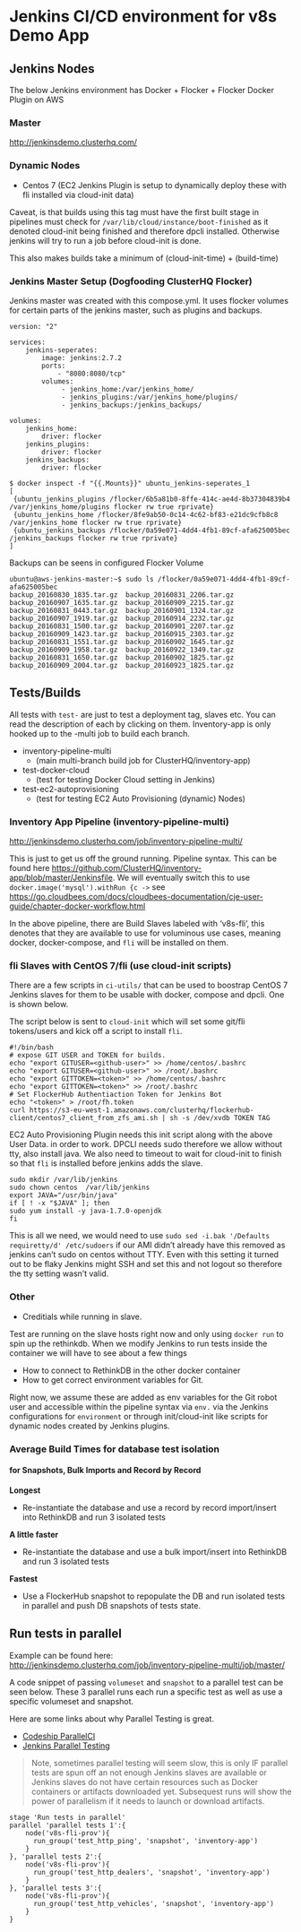 # Jenkins CI/CD environment for v8s Demo App

## Jenkins Nodes

The below Jenkins environment has Docker + Flocker + Flocker Docker Plugin on AWS

### Master 

http://jenkinsdemo.clusterhq.com/

### Dynamic Nodes
 - Centos 7 (EC2 Jenkins Plugin is setup to dynamically deploy these with fli installed via cloud-init data)

Caveat, is that builds using this tag must have the first built stage in pipelines must check for `/var/lib/cloud/instance/boot-finished` as it denoted cloud-init being finished and therefore dpcli installed. Otherwise jenkins will try to run a job before cloud-init is done.

This also makes builds take a minimum of (cloud-init-time) + (build-time) 

### Jenkins Master Setup (Dogfooding ClusterHQ Flocker)
Jenkins master was created with this compose.yml. It uses flocker volumes for certain parts of the jenkins master, such as plugins and backups.

```
version: "2"

services:
    jenkins-seperates:
        image: jenkins:2.7.2
        ports:
            - "8080:8080/tcp"
        volumes:
             - jenkins_home:/var/jenkins_home/
             - jenkins_plugins:/var/jenkins_home/plugins/
             - jenkins_backups:/jenkins_backups/

volumes:
    jenkins_home:
        driver: flocker
    jenkins_plugins:
        driver: flocker
    jenkins_backups:
        driver: flocker
```

```
$ docker inspect -f "{{.Mounts}}" ubuntu_jenkins-seperates_1
[
 {ubuntu_jenkins_plugins /flocker/6b5a81b0-8ffe-414c-ae4d-8b37304839b4 /var/jenkins_home/plugins flocker rw true rprivate} 
 {ubuntu_jenkins_home /flocker/8fe9ab50-0c14-4c62-bf83-e21dc9cfb8c8 /var/jenkins_home flocker rw true rprivate} 
 {ubuntu_jenkins_backups /flocker/0a59e071-4dd4-4fb1-89cf-afa625005bec /jenkins_backups flocker rw true rprivate}
]
```

Backups can be seens in configured Flocker Volume
```
ubuntu@aws-jenkins-master:~$ sudo ls /flocker/0a59e071-4dd4-4fb1-89cf-afa625005bec
backup_20160830_1835.tar.gz  backup_20160831_2206.tar.gz  backup_20160907_1635.tar.gz  backup_20160909_2215.tar.gz
backup_20160831_0443.tar.gz  backup_20160901_1324.tar.gz  backup_20160907_1919.tar.gz  backup_20160914_2232.tar.gz
backup_20160831_1500.tar.gz  backup_20160901_2207.tar.gz  backup_20160909_1423.tar.gz  backup_20160915_2303.tar.gz
backup_20160831_1551.tar.gz  backup_20160902_1645.tar.gz  backup_20160909_1958.tar.gz  backup_20160922_1349.tar.gz
backup_20160831_1650.tar.gz  backup_20160902_1825.tar.gz  backup_20160909_2004.tar.gz  backup_20160923_1825.tar.gz
```

## Tests/Builds
All tests with `test-` are just to test a deployment tag, slaves etc. You can read the description of each by clicking on them. Inventory-app is only hooked up to the -multi job to build each branch.
   
- inventory-pipeline-multi
  - (main multi-branch build job for ClusterHQ/inventory-app)
- test-docker-cloud
  - (test for testing Docker Cloud setting in Jenkins)
- test-ec2-autoprovisioning
  - (test for testing EC2 Auto Provisioning (dynamic) Nodes)

 
### Inventory App Pipeline (inventory-pipeline-multi)

http://jenkinsdemo.clusterhq.com/job/inventory-pipeline-multi/ 

This is just to get us off the ground running. Pipeline syntax. This can be found here https://github.com/ClusterHQ/inventory-app/blob/master/Jenkinsfile. We will eventually switch this to use `docker.image('mysql').withRun {c ->` see https://go.cloudbees.com/docs/cloudbees-documentation/cje-user-guide/chapter-docker-workflow.html 

In the above pipeline, there are Build Slaves labeled with ‘v8s-fli’, this denotes that they are available to use for voluminous use cases, meaning docker, docker-compose, and `fli` will be installed on them.

### fli Slaves with CentOS 7/fli (use cloud-init scripts)

There are a few scripts in `ci-utils/` that can be used to boostrap CentOS 7 Jenkins slaves for them to be usable with docker, compose and dpcli. One is shown below.

The script below is sent to `cloud-init` which will set some git/fli tokens/users and kick off a script to install `fli`.

```
#!/bin/bash
# expose GIT USER and TOKEN for builds.
echo "export GITUSER=<github-user>" >> /home/centos/.bashrc
echo "export GITUSER=<github-user>" >> /root/.bashrc
echo "export GITTOKEN=<token>" >> /home/centos/.bashrc
echo "export GITTOKEN=<token>" >> /root/.bashrc
# Set FlockerHub Authentiaction Token for Jenkins Bot
echo "<token>" > /root/fh.token
curl https://s3-eu-west-1.amazonaws.com/clusterhq/flockerhub-client/centos7_client_from_zfs_ami.sh | sh -s /dev/xvdb TOKEN TAG
```

EC2 Auto Provisioning Plugin needs this init script along with the above User Data. in order to work. DPCLI needs sudo therefore we allow without tty, also install java. We also need to timeout to wait for cloud-init to finish so that `fli` is installed before jenkins adds the slave.

```
sudo mkdir /var/lib/jenkins
sudo chown centos  /var/lib/jenkins
export JAVA="/usr/bin/java"
if [ ! -x "$JAVA" ]; then
sudo yum install -y java-1.7.0-openjdk
fi
```

This is all we need, we would need to use `sudo sed -i.bak '/Defaults    requiretty/d' /etc/sudoers` if our AMI didn’t already have this removed as jenkins can’t sudo on centos without TTY. Even with this setting it turned out to be flaky Jenkins might SSH and set this and not logout so therefore the tty setting wasn’t valid.

### Other

 - Creditials while running in slave.

Test are running on the slave hosts right now and only using `docker run` to spin up the rethinkdb.
When we modify Jenkins to run tests inside the container we will have to see about a few things
 - How to connect to RethinkDB in the other docker container
 - How to get correct environment variables for Git.

Right now, we assume these are added as env variables for the Git robot user and accessible within the pipeline syntax via `env.` via the Jenkins configurations for `environment` or through init/cloud-init like scripts for dynamic nodes created by Jenkins plugins.


### Average Build Times for database test isolation

#### for Snapshots, Bulk Imports and Record by Record

**Longest**
 - Re-instantiate the database and use a record by record import/insert into RethinkDB and run 3 isolated tests

**A little faster**
 - Re-instantiate the database and use  a bulk import/insert into RethinkDB and run 3 isolated tests

**Fastest**
 - Use a FlockerHub snapshot to repopulate the DB and run isolated tests in parallel and push DB snapshots of tests state.

## Run tests in parallel

Example can be found here: http://jenkinsdemo.clusterhq.com/job/inventory-pipeline-multi/job/master/

A code snippet of passing `volumeset` and `snapshot` to a parallel test can be seen below. These 3 parallel runs each run a specific test as well as use a specific volumeset and snapshot.

Here are some links about why Parallel Testing is great.

- [Codeship ParallelCI](https://codeship.com/features/parallelci)
- [Jenkins Parallel Testing](https://www.cloudbees.com/blog/parallelism-and-distributed-builds-jenkins)

> Note, sometimes parallel testing will seem slow, this is only IF parallel tests are spun off an not enough Jenkins slaves are available or Jenkins slaves do not have certain resources such as Docker containers or artifacts downloaded yet. Subsequest runs will show the power of parallelism if it needs to launch or download artifacts.

```
stage 'Run tests in parallel'
parallel 'parallel tests 1':{
    node('v8s-fli-prov'){
      run_group('test_http_ping', 'snapshot', 'inventory-app')
    }
}, 'parallel tests 2':{
    node('v8s-fli-prov'){
      run_group('test_http_dealers', 'snapshot', 'inventory-app')
    }
}, 'parallel tests 3':{
    node('v8s-fli-prov'){
      run_group('test_http_vehicles', 'snapshot', 'inventory-app')
    }
}
```
